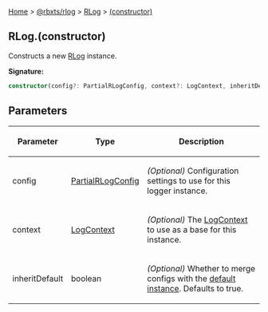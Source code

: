 [Home](./index.md) &gt; [@rbxts/rlog](./rlog.md) &gt; [RLog](./rlog.rlog.md) &gt;
[(constructor)](./rlog.rlog._constructor_.md)

## RLog.(constructor)

Constructs a new [RLog](./rlog.rlog.md) instance.

**Signature:**

```typescript
constructor(config?: PartialRLogConfig, context?: LogContext, inheritDefault?: boolean);
```

## Parameters

<table><thead><tr><th>

Parameter

</th><th>

Type

</th><th>

Description

</th></tr></thead>
<tbody><tr><td>

config

</td><td>

[PartialRLogConfig](./rlog.partialrlogconfig.md)

</td><td>

_(Optional)_ Configuration settings to use for this logger instance.

</td></tr>
<tr><td>

context

</td><td>

[LogContext](./rlog.logcontext.md)

</td><td>

_(Optional)_ The [LogContext](./rlog.logcontext.md) to use as a base for this instance.

</td></tr>
<tr><td>

inheritDefault

</td><td>

boolean

</td><td>

_(Optional)_ Whether to merge configs with the [default instance](./rlog.rlog.default.md)<!-- -->. Defaults to true.

</td></tr>
</tbody></table>
